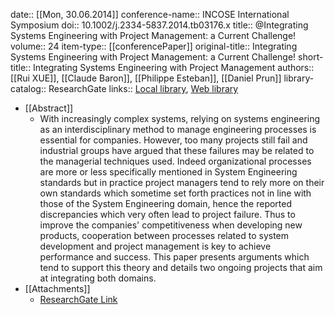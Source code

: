 date:: [[Mon, 30.06.2014]]
conference-name:: INCOSE International Symposium
doi:: 10.1002/j.2334-5837.2014.tb03176.x
title:: @Integrating Systems Engineering with Project Management: a Current Challenge!
volume:: 24
item-type:: [[conferencePaper]]
original-title:: Integrating Systems Engineering with Project Management: a Current Challenge!
short-title:: Integrating Systems Engineering with Project Management
authors:: [[Rui XUE]], [[Claude Baron]], [[Philippe Esteban]], [[Daniel Prun]]
library-catalog:: ResearchGate
links:: [Local library](zotero://select/library/items/P3KP2KQ5), [Web library](https://www.zotero.org/users/6520516/items/P3KP2KQ5)

- [[Abstract]]
	- With increasingly complex systems, relying on systems engineering as an interdisciplinary method to manage engineering processes is essential for companies. However, too many projects still fail and industrial groups have argued that these failures may be related to the managerial techniques used. Indeed organizational processes are more or less specifically mentioned in System Engineering standards but in practice project managers tend to rely more on their own standards which sometime set forth practices not in line with those of the System Engineering domain, hence the reported discrepancies which very often lead to project failure. Thus to improve the companies' competitiveness when developing new products, cooperation between processes related to system development and project management is key to achieve performance and success. This paper presents arguments which tend to support this theory and details two ongoing projects that aim at integrating both domains.
- [[Attachments]]
	- [ResearchGate Link](https://www.researchgate.net/publication/263483678_Integrating_Systems_Engineering_with_Project_Management_a_Current_Challenge)
